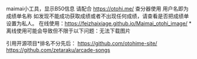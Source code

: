 maimai小工具，显示B50信息
请配合 https://otohi.me/ 查分器使用
用户名即为成绩单名称
如发现不能成功获取成绩或者不出现任何成绩，请查看是否把成绩单设置为私人。
在线使用：https://feizhaixiage.github.io/Maimai_otohi_image/
*离线使用可能会导致但不限于以下问题：无法下载图片

引用开源项目*排名不分先后：
https://github.com/otohime-site/
https://github.com/zetaraku/arcade-songs
